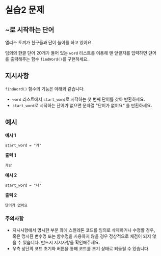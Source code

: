 # 실습2 문제
## ~로 시작하는 단어
엘리스 토끼가 친구들과 단어 놀이를 하고 있어요.

임의의 한글 단어 20개가 들어 있는 `word` 리스트를 이용해 맨 앞글자를 입력하면 단어를 출력해주는 함수 `findWord()`를 구현하세요.

## 지시사항

`findWord()` 함수의 기능은 아래와 같습니다.

- `word` 리스트에서 `start_word`로 시작하는 첫 번째 단어를 찾아 반환하세요.
- `start_word`로 시작하는 단어가 없으면 문자열 "단어가 없어요" 를 반환하세요.

## 예시

**예시 1**

```
start_word = "가"
```

**출력 1**

```
가방
```

**예시 2**

```
start_word = "다"
```

**출력 2**

```
단어가 없어요
```

### 주의사항

- 지시사항에서 명시한 부분 외에 스켈레톤 코드를 임의로 삭제하거나 수정할 경우, 혹은 명시된 변수명 또는 함수명을 사용하지 않을 경우 정상적으로 채점이 되지 않을 수 있습니다. 반드시 지시사항을 확인해주세요.
- 우측 상단의 코드 초기화 버튼을 통해 코드를 초기 상태로 되돌릴 수 있습니다.